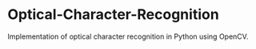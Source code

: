 # Optical-Character-Recognition
Implementation of optical character recognition in Python using OpenCV.
